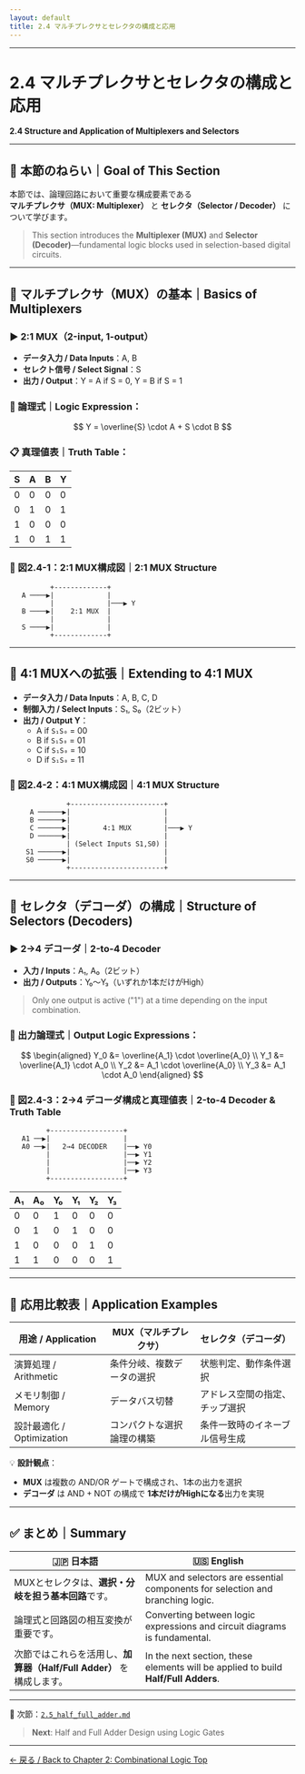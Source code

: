 ```yaml
---
layout: default
title: 2.4 マルチプレクサとセレクタの構成と応用
---
```


---

# 2.4 マルチプレクサとセレクタの構成と応用 
**2.4 Structure and Application of Multiplexers and Selectors**

---

## 🎯 本節のねらい｜Goal of This Section

本節では、論理回路において重要な構成要素である  
**マルチプレクサ（MUX: Multiplexer）** と **セレクタ（Selector / Decoder）** について学びます。  
> This section introduces the **Multiplexer (MUX)** and **Selector (Decoder)**—fundamental logic blocks used in selection-based digital circuits.

---

## 🔹 マルチプレクサ（MUX）の基本｜Basics of Multiplexers

### ▶ 2:1 MUX（2-input, 1-output）

- **データ入力 / Data Inputs**：A, B  
- **セレクト信号 / Select Signal**：S  
- **出力 / Output**：Y = A if S = 0, Y = B if S = 1

### 🧮 論理式｜Logic Expression：

$$
Y = \overline{S} \cdot A + S \cdot B
$$

### 📋 真理値表｜Truth Table：

| S | A | B | Y |
|---|---|---|---|
| 0 | 0 | 0 | 0 |
| 0 | 1 | 0 | 1 |
| 1 | 0 | 0 | 0 |
| 1 | 0 | 1 | 1 |

### 📐 図2.4-1：2:1 MUX構成図｜2:1 MUX Structure

```
          +-------------+
   A ────▶|             |
          |             |───▶ Y
   B ────▶|    2:1 MUX  |
          |             |
   S ────▶|             |
          +-------------+
 ```

---

## 🔹 4:1 MUXへの拡張｜Extending to 4:1 MUX

- **データ入力 / Data Inputs**：A, B, C, D  
- **制御入力 / Select Inputs**：S₁, S₀（2ビット）  
- **出力 / Output Y**：
  - A if `S₁S₀` = 00  
  - B if `S₁S₀` = 01  
  - C if `S₁S₀` = 10  
  - D if `S₁S₀` = 11

### 📐 図2.4-2：4:1 MUX構成図｜4:1 MUX Structure

```
              +-----------------------+
     A ──────▶|                       |
     B ──────▶|                       |
     C ──────▶|        4:1 MUX        |───▶ Y
     D ──────▶|                       |
              | (Select Inputs S1,S0) |
    S1 ──────▶|                       |
    S0 ──────▶|                       |
              +-----------------------+
 ```

---

## 🔹 セレクタ（デコーダ）の構成｜Structure of Selectors (Decoders)

### ▶ 2→4 デコーダ｜2-to-4 Decoder

- **入力 / Inputs**：A₁, A₀（2ビット）  
- **出力 / Outputs**：Y₀～Y₃（いずれか1本だけがHigh）  
> Only one output is active ("1") at a time depending on the input combination.

### 🧮 出力論理式｜Output Logic Expressions：

$$
\begin{aligned}
Y_0 &= \overline{A_1} \cdot \overline{A_0} \\
Y_1 &= \overline{A_1} \cdot A_0 \\
Y_2 &= A_1 \cdot \overline{A_0} \\
Y_3 &= A_1 \cdot A_0
\end{aligned}
$$

### 📐 図2.4-3：2→4 デコーダ構成と真理値表｜2-to-4 Decoder & Truth Table

```
         +------------------+
   A1 ──▶|                  |
   A0 ──▶|   2→4 DECODER    |──▶ Y0
         |                  |──▶ Y1
         |                  |──▶ Y2
         |                  |──▶ Y3
         +------------------+
```

| A₁ | A₀ | Y₀ | Y₁ | Y₂ | Y₃ |
|----|----|----|----|----|----|
|  0 |  0 |  1 |  0 |  0 |  0 |
|  0 |  1 |  0 |  1 |  0 |  0 |
|  1 |  0 |  0 |  0 |  1 |  0 |
|  1 |  1 |  0 |  0 |  0 |  1 |

---

## 🔄 応用比較表｜Application Examples

| 用途 / Application     | MUX（マルチプレクサ）               | セレクタ（デコーダ）                |
|------------------------|--------------------------------------|-------------------------------------|
| 演算処理 / Arithmetic  | 条件分岐、複数データの選択           | 状態判定、動作条件選択             |
| メモリ制御 / Memory    | データバス切替                       | アドレス空間の指定、チップ選択     |
| 設計最適化 / Optimization | コンパクトな選択論理の構築        | 条件一致時のイネーブル信号生成     |

💡 **設計観点**：  
- **MUX** は複数の AND/OR ゲートで構成され、1本の出力を選択  
- **デコーダ** は AND + NOT の構成で **1本だけがHighになる**出力を実現

---

## ✅ まとめ｜Summary

| 🇯🇵 日本語 | 🇺🇸 English |
|-----------|------------|
| MUXとセレクタは、**選択・分岐を担う基本回路**です。 | MUX and selectors are essential components for selection and branching logic. |
| 論理式と回路図の相互変換が重要です。 | Converting between logic expressions and circuit diagrams is fundamental. |
| 次節ではこれらを活用し、**加算器（Half/Full Adder）** を構成します。 | In the next section, these elements will be applied to build **Half/Full Adders**. |

---

📎 次節：[`2.5_half_full_adder.md`](./2.5_half_full_adder.md)  
> **Next**: Half and Full Adder Design using Logic Gates

---

[← 戻る / Back to Chapter 2: Combinational Logic Top](./README.md)


